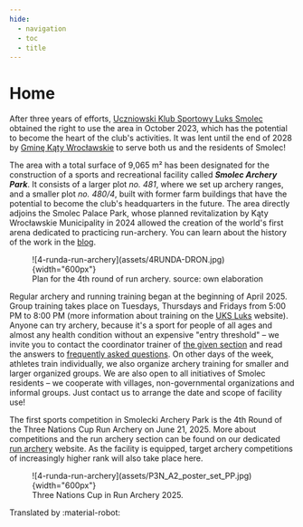 ```yaml
---
hide:
  - navigation
  - toc
  - title
---
```

# Home

After three years of efforts, [Uczniowski Klub Sportowy Luks Smolec](https://uksluks.pl) obtained the right to use the area in October 2023, which has the potential to become the heart of the club's activities. It was lent until the end of 2028 by [Gminę Kąty Wrocławskie](https://www.katywroclawskie.pl) to serve both us and the residents of Smolec!

The area with a total surface of 9,065 m² has been designated for the construction of a sports and recreational facility called ***Smolec Archery Park***. It consists of a larger plot *no. 481*, where we set up archery ranges, and a smaller plot *no. 480/4*, built with former farm buildings that have the potential to become the club's headquarters in the future. The area directly adjoins the Smolec Palace Park, whose planned revitalization by Kąty Wrocławskie Municipality in 2024 allowed the creation of the world's first arena dedicated to practicing run-archery. You can learn about the history of the work in the [blog](blog/posts/2023/09/park-0.md).

<figure markdown="span">
  ![4-runda-run-archery](assets/4RUNDA-DRON.jpg){width="600px"}
  <figcaption>Plan for the 4th round of run archery.
    source: own elaboration</figcaption>
</figure>

Regular archery and running training began at the beginning of April 2025. Group training takes place on Tuesdays, Thursdays and Fridays from 5:00 PM to 8:00 PM (more information about training on the [UKS Luks](https://uksluks.pl/treningi/) website). Anyone can try archery, because it's a sport for people of all ages and almost any health condition without an expensive "entry threshold" – we invite you to contact the coordinator trainer of [the given section](https://uksluks.pl/kontakt/) and read the answers to [frequently asked questions](https://uksluks.pl/faq-czyli-najczesciej-zadawane-pytania/). On other days of the week, athletes train individually, we also organize archery training for smaller and larger organized groups. We are also open to all initiatives of Smolec residents – we cooperate with villages, non-governmental organizations and informal groups. Just contact us to arrange the date and scope of facility use!

The first sports competition in Smolecki Archery Park is the 4th Round of the Three Nations Cup Run Archery on June 21, 2025. More about competitions and the run archery section can be found on our dedicated [run archery](https://runarchery.pl/) website. As the facility is equipped, target archery competitions of increasingly higher rank will also take place here.

<figure markdown="span">
  ![4-runda-run-archery](assets/P3N_A2_poster_set_PP.jpg){width="600px"}
  <figcaption>Three Nations Cup in Run Archery 2025.</figcaption>
</figure>

Translated by :material-robot:
